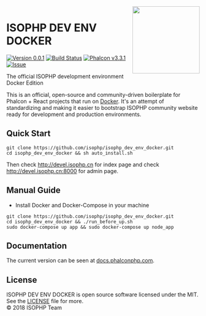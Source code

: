 <img align="right" width="175px" src="http://i.imgur.com/mdZ8Ktf.png" />

# ISOPHP DEV ENV DOCKER
[![Version 0.0.1](https://img.shields.io/badge/version-v0.0.1-green.svg)][:release:]
[![Build Status](https://travis-ci.org/isophp/isophp_dev_env_docker.svg?branch=master)][:status:]
[![Phalcon v3.3.1](https://img.shields.io/badge/phalcon-3.3.1-blue.svg)][:phalcon:]
[![Issue](https://img.shields.io/github/issues/isophp/isophp_dev_env_docker.svg)][:issue:]

The official ISOPHP development environment Docker Edition

This is an official, open-source and community-driven boilerplate for Phalcon + React projects that run on [Docker][:docker:].
It's an attempt of standardizing and making it easier to bootstrap ISOPHP community website ready for development and
production environments.

## Quick Start
```
git clone https://github.com/isophp/isophp_dev_env_docker.git
cd isophp_dev_env_docker && sh auto_install.sh
```
Then check http://devel.isophp.cn for index page and check http://devel.isophp.cn:8000 for admin page.

## Manual Guide
- Install Docker and Docker-Compose in your machine
```
git clone https://github.com/isophp/isophp_dev_env_docker.git
cd isophp_dev_env_docker && ./run_before_up.sh
sudo docker-compose up app && sudo docker-compose up node_app
```

## Documentation

The current version can be seen at [docs.phalconphp.com][:compose:].

## License

ISOPHP DEV ENV DOCKER is open source software licensed under the MIT.<br>
See the [LICENSE][:license:] file for more.<br>© 2018 ISOPHP Team

[:release:]:   https://github.com/isophp/isophp_dev_env_docker/releases
[:docker:]:    https://www.docker.com
[:compose:]:   https://docs.phalconphp.com/en/latest/environments-docker
[:license:]:   https://github.com/phalcon/phalcon-compose/blob/master/LICENSE.txt
[:issue:]:     https://github.com/isophp/isophp_dev_env_docker/issues
[:status:]:    https://travis-ci.org/isophp_dev_env_docker
[:phalcon:]:   https://github.com/phalcon/cphalcon
